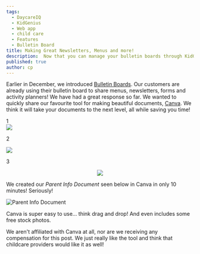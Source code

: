 ```yaml
---
tags:
  - DaycareIQ
  - KidGenius
  - Web app
  - child care
  - Features
  - Bulletin Board
title: Making Great Newsletters, Menus and more!
description:  Now that you can manage your bulletin boards through KidGenius, make your posts beautiful using Canva, our favourite design tool.
published: true
author: cp
---
```

Earlier in December, we introduced [Bulletin Boards](http://blog.daycareiq.com/2016-Bulletin-Board).  Our customers are already using their bulletin board to share menus, newsletters, forms and activity planners!  We have had a great response so far.  We wanted to quickly share our favourite tool for making beautiful documents, [Canva](https://www.canva.com).  We think it will take your documents to the next level, all while saving you time!  

1  
<img align="center" src="https://blog.daycareiq.com/site_assets/images/Canva_Logo.png">  

2  
<div style="image-align:center"><img src ="https://blog.daycareiq.com/site_assets/images/Canva_Logo.png" /></div>  

3
<p align="center">
  <img src="https://blog.daycareiq.com/site_assets/images/Canva_Logo.png">
</p>

We created our *Parent Info Document* seen below in Canva in only 10 minutes!  Seriously!

![Parent Info Document](https://blog.daycareiq.com/site_assets/images/Parent_Info_Sheet.png)

Canva is super easy to use... think drag and drop!  And even includes some free stock photos.

We aren't affiliated with Canva at all, nor are we receiving any compensation for this post.  We just really like the tool and think that childcare providers would like it as well!
